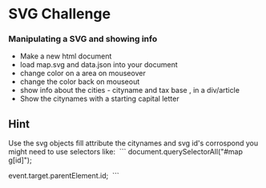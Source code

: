 # SVG Challenge
###  Manipulating a SVG and showing info
* Make a new html document
* load map.svg and data.json into your document
* change color on a area on mouseover
* change the color back on mouseout
* show info about the cities - cityname and tax base , in a div/article
* Show the citynames with a starting capital letter

## Hint
Use the svg objects fill attribute
the citynames and svg id's corrospond
you might need to use selectors like:
  ```
  document.querySelectorAll("#map g[id]");
  
  event.target.parentElement.id;
  ```
 
